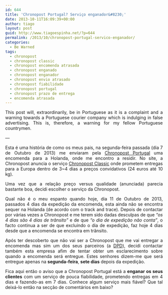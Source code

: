 ```yaml
---
id: 644
title: 'Chronopost Portugal? Serviço enganador&#8230;'
date: 2013-10-11T16:09:39+00:00
author: tiago
layout: post
guid: http://www.tiagoespinha.net/?p=644
permalink: /2013/10/chronopost-portugal-servico-enganador/
categories:
  - Be Warned
tags:
  - chronopost
  - chronopost classic
  - chronopost encomenda atrasada
  - chronopost enganado
  - chronopost enganador
  - chronopost envio atrasado
  - chronopost fiabilidade
  - chronopost portugal
  - chronopost prazo de entrega
  - encomenda atrasada
---
```

<p style="text-align: justify;">
  This post will, extraordinarily, be in Portuguese as it is a complaint and a warning towards a Portuguese courier company which is indulging in false advertising. This is, therefore, a warning for my fellow Portuguese countrymen.
</p>

<p style="text-align: justify;">
  &#8212;
</p>

<p style="text-align: justify;">
  Esta é uma história de como os meus pais, na segunda-feira passada (dia 7 de Outubro de 2013) me enviaram pela <a href="http://chronopost.pt/">Chronopost Portugal</a> uma encomenda para a Holanda, onde me encontro a residir. No site, a Chronopost anuncia o serviço <a href="http://chronopost.pt/os-nossos-servicos/servicos-internacionais">Chronopost Classic</a> onde prometem entregas para a Europa dentro de 3~4 dias a preços convidativos (24 euros até 10 kg).
</p>

<p style="text-align: justify;">
  Uma vez que a relação preço versus qualidade (anunciada) parecia bastante boa, decidi escolher o serviço da Chronopost.
</p>

<p style="text-align: justify;">
  Qual não é o meu espanto quando hoje, dia 11 de Outubro de 2013, passados 4 dias da expedição da encomenda, esta ainda não se encontra sequer na Holanda (de acordo com o track and trace). Depois de contactar por várias vezes a Chronopost e me terem sido dadas desculpas de que <em>&#8220;os 4 dias são 4 dias de trânsito&#8221;</em> e de que <em>&#8220;o dia de expedição não conta&#8221;</em>, o facto continua a ser de que excluindo o dia de expedição, faz hoje 4 dias desde que a encomenda se encontra em trânsito.
</p>

<p style="text-align: justify;">
  Após ter descoberto que não vai ser a Chronopost que me vai entregar a encomenda mas sim um dos seus parceiros (a <a href="https://www.dpd.com/nl_en">DPD</a>), decidi contactar também esta empresa afim de tentar obter um esclarecimento sobre quando a encomenda será entregue. Estes senhores dizem-me que será entregue apenas na <strong>segunda-feira</strong>, <strong>sete dias</strong> depois da expedição.
</p>

<p style="text-align: justify;">
  Fica aqui então o aviso <strong></strong>que a Chronopost Portugal está a <strong>enganar os seus clientes</strong> com um serviço de pouca fiabilidade, prometendo entregas em 4 dias e fazendo-as em 7 dias. Conhece algum serviço mais fiável? Que tal deixá-lo então na secção de comentários em baixo?
</p>